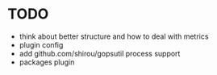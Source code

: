 # TODO

* think about better structure and how to deal with metrics
* plugin config
* add github.com/shirou/gopsutil process support
* packages plugin